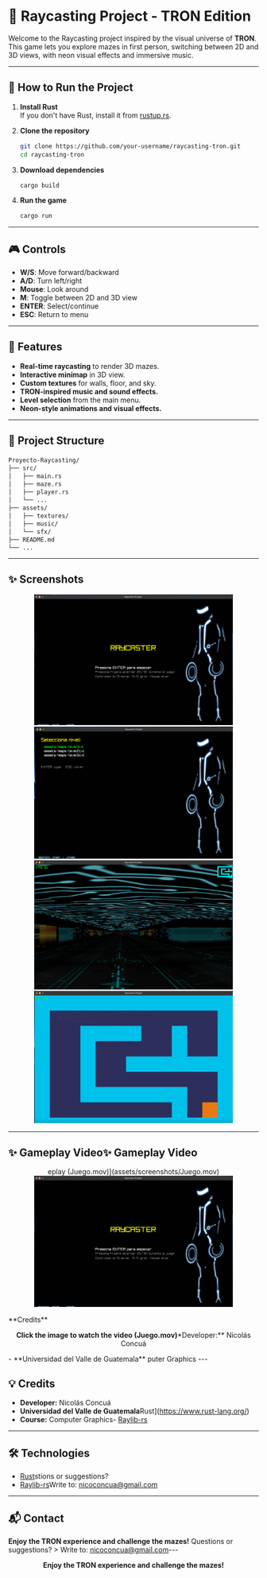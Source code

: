 # 🌌 **Raycasting Project - TRON Edition**

Welcome to the Raycasting project inspired by the visual universe of **TRON**. This game lets you explore mazes in first person, switching between 2D and 3D views, with neon visual effects and immersive music.

---

## 🚀 **How to Run the Project**

1. **Install Rust**  
   If you don't have Rust, install it from [rustup.rs](https://rustup.rs/).

2. **Clone the repository**  
   ```bash
   git clone https://github.com/your-username/raycasting-tron.git
   cd raycasting-tron
   ```

3. **Download dependencies**  
   ```bash
   cargo build
   ```

4. **Run the game**  
   ```bash
   cargo run
   ```

---

## 🎮 **Controls**

- **W/S**: Move forward/backward
- **A/D**: Turn left/right
- **Mouse**: Look around
- **M**: Toggle between 2D and 3D view
- **ENTER**: Select/continue
- **ESC**: Return to menu

---

## 🏁 **Features**

- **Real-time raycasting** to render 3D mazes.
- **Interactive minimap** in 3D view.
- **Custom textures** for walls, floor, and sky.
- **TRON-inspired music and sound effects.**
- **Level selection** from the main menu.
- **Neon-style animations and visual effects.**

---

## 📁 **Project Structure**

```
Proyecto-Raycasting/
├── src/
│   ├── main.rs
│   ├── maze.rs
│   ├── player.rs
│   └── ...
├── assets/
│   ├── textures/
│   ├── music/
│   └── sfx/
├── README.md
└── ...
```

---

## ✨ **Screenshots**

<p align="center">
  <img src="assets/screenshots/principal.png" width="400"/>
  <img src="assets/screenshots/maps.png" width="400"/>
  <img src="assets/screenshots/game.png" width="400"/>
  <img src="assets/screenshots/2dmap.png" width="400"/>
</p>

---

## ✨ **Gameplay Video**✨ **Gameplay Video**

<p align="center">eplay (Juego.mov)](assets/screenshots/Juego.mov)
  <a href="https://youtu.be/D4xmeFDghpI">
    <img src="assets/screenshots/principal.png" width="400" alt="Gameplay Video"/>
  </a>
</p> **Credits**
<p align="center">
  <b>Click the image to watch the video (Juego.mov)</b>*Developer:** Nicolás Concuá
</p>- **Universidad del Valle de Guatemala**
puter Graphics
---

## 💡 **Credits**

- **Developer:** Nicolás Concuá
- **Universidad del Valle de Guatemala**Rust](https://www.rust-lang.org/)
- **Course:** Computer Graphics- [Raylib-rs](https://github.com/deltaphc/raylib-rs)

------

## 🛠️ **Technologies**

- [Rust](https://www.rust-lang.org/)stions or suggestions?  
- [Raylib-rs](https://github.com/deltaphc/raylib-rs)Write to: [nicoconcua@gmail.com](mailto:nicoconcua@gmail.com)

------

## 📬 **Contact**
  <b>Enjoy the TRON experience and challenge the mazes!</b>
Questions or suggestions?  >
Write to: [nicoconcua@gmail.com](mailto:nicoconcua@gmail.com)---<p align="center">
  <b>Enjoy the TRON experience and challenge the mazes!</b>
</p>
